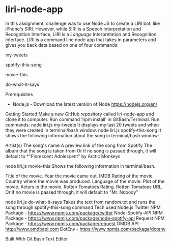 # liri-node-app

In this assignment, challenge was to use Node JS to create a LIRI bot, like iPhone's SIRI. However, while SIRI is a Speech Interpretation and Recognition Interface, LIRI is a _Language_ Interpretation and Recognition Interface. LIRI is a command line node app that takes in parameters and gives you back data based on one of four commands:

my-tweets

spotify-this-song

movie-this

do-what-it-says

Prerequisites
- Node.js - Download the latest version of Node https://nodejs.org/en/

Getting Started
Make a new GitHub repository called liri-node-app and clone it to computer.
Run command 'npm install' in GitBash/Terminal.
Run commands: 
node liri.js my-tweets
It displays my last 20 tweets and when they were created in terminal/bash window.
node liri.js spotify-this-song <song name>
It shows the following information about the song in terminal/bash window:

Artist(s)
The song's name
A preview link of the song from Spotify
The album that the song is taken from
Or if no song is passed through, it will default to *"Florescent Adolescent" by Arctic Monkeys

node liri.js movie-this <movie name>
Shows the following information in terminal/bash.

Title of the movie.
Year the movie came out.
IMDB Rating of the movie.
Country where the movie was produced.
Language of the movie.
Plot of the movie.
Actors in the movie.
Rotten Tomatoes Rating.
Rotten Tomatoes URL.
Or if no movie is passed through, it will default to "Mr. Nobody"

node liri.js do-what-it-says
Takes the text from random.txt and runs the song through spotify-this-song command
Tech used
Node.js
Twitter NPM Package - https://www.npmjs.com/package/twitter
Node-Spotify-API NPM Package - https://www.npmjs.com/package/node-spotify-api
Request NPM Package - https://www.npmjs.com/package/request
OMDB API - http://www.omdbapi.com
DotEnv - https://www.npmjs.com/package/dotenv

Built With
Git Bash Text Editor
